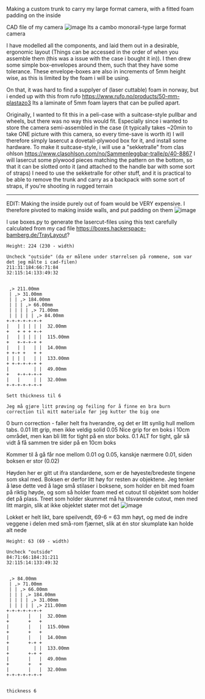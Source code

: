 Making a custom trunk to carry my large format camera, with a fitted foam padding on the inside

CAD file of my camera 
![image](https://github.com/user-attachments/assets/add5209d-44c2-4111-9af3-86e1e899c17b)
Its a cambo monorail-type large format camera

I have modelled all the components, and laid them out in a desirable, ergonomic layout (Things can be accessed in the order of when you assemble them (this was a issue with the case i bought it in)).
I then drew some simple box-envelopes around them, such that they have some tolerance. These envelope-boxes are also in increments of 5mm height wise, as this is limited by the foam i will be using.

On that, it was hard to find a supplyer of (laser cuttable) foam in norway, but i ended up with this from rufo
https://www.rufo.no/products/50-mm-plastazo3
Its a laminate of 5mm foam layers that can be pulled apart.

Originally, I wanted to fit this in a peli-case with a suitcase-style pullbar and wheels, but there was no way this would fit. Especially since i wanted to store the camera semi-assembled in the case (it typically takes ~20min to take ONE picture with this camera, so every time-save is worth it)
I will therefore simply lasercut a dovetail-plywood box for it, and install some hardware.
To make it suitcase-style, i will use a "sekketralle" from clas ohlson
https://www.clasohlson.com/no/Sammenleggbar-tralle/p/40-8867
I will lasercut some plywood pieces matching the pattern on the bottom, so that it can be slotted onto it (and attached to the handle bar with some sort of straps) I need to use the sekketralle for other stuff, and it is practical to be able to remove the trunk and carry as a backpack with some sort of straps, if you're shooting in rugged terrain

----------------------------------------------------------------------------------------------------------------------------------------------------------------------------------------------------------
EDIT: Making the inside purely out of foam would be VERY expensive. I therefore pivoted to making inside walls, and put padding on them 
![image](https://github.com/user-attachments/assets/ac27a6ac-4c31-41f5-b760-39f09100990a)

I use boxes.py to generate the lasercut-files using this text carefully calculated from my cad file
https://boxes.hackerspace-bamberg.de/TrayLayout?

```
Height: 224 (230 - width)

Uncheck "outside" (da er målene under størrelsen på rommene, som var det jeg målte i cad-filen)
211:31:184:66:71:84
32:115:14:133:49:32


 ,> 211.00mm
 | ,> 31.00mm
 | | ,> 184.00mm
 | | | ,> 66.00mm
 | | | | ,> 71.00mm
 | | | | | ,> 84.00mm
+-+-+-+-+-+-+
|   | | | | |  32.00mm
+   + + + +-+
|   | | | | |  115.00mm
+   +-+-+-+ +
|   | |   | |  14.00mm
+ +-+ +   + +
| | | |   | |  133.00mm
+ +-+-+-+-+ +
|         | |  49.00mm
+   +-+-+-+-+
|   |     | |  32.00mm
+-+-+-+-+-+-+

Sett thickness til 6

Jeg må gjøre litt prøving og feiling for å finne en bra burn correction til mitt materiale før jeg kutter the big one
```
0    burn correction - faller helt fra hverandre, og det er litt synlig hull mellom tabs.
0.01 litt grip, men ikke veldig solid
0.05 Nice grip for en boks i 10cm området, men kan bli litt for tight på en stor boks.
0.1  ALT for tight, går så vidt å få sammen tre sider på en 10cm boks

Kommer til å gå får noe mellom 0.01 og 0.05, kanskje nærmere 0.01, siden boksen er stor (0.02)



Høyden her er gitt ut ifra standardene, som er de høyeste/bredeste tingene som skal med. Boksen er derfor litt høy for resten av objektene. Jeg tenker å løse dette ved å lage små stilaser i boksene, som holder en bit med foam på riktig høyde, og som så holder foam med et cutout til objektet som holder det på plass. Treet som holder skummet må ha tilsvarende cutout, men med litt margin, slik at ikke objektet støter mot det
![image](https://github.com/user-attachments/assets/d92ed9e0-c2b1-4a3e-a579-bf8803b57c5e)



Lokket er helt likt, bare speilvendt, 69-6 = 63 mm høyt, og med de indre veggene i delen med små-rom fjærnet, slik at én stor skumplate kan holde alt nede

```
Height: 63 (69 - width)

Uncheck "outside" 
84:71:66:184:31:211
32:115:14:133:49:32


 ,> 84.00mm
 | ,> 71.00mm
 | | ,> 66.00mm
 | | | ,> 184.00mm
 | | | | ,> 31.00mm
 | | | | | ,> 211.00mm
+-+-+-+-+-+-+
|       |   |  32.00mm
+       +   +
|       |   |  115.00mm
+       +   +
|       |   |  14.00mm
+       +-+ +
|         | |  133.00mm
+       +-+ +
|       |   |  49.00mm
+       +   +
|       |   |  32.00mm
+-+-+-+-+-+-+


thickness 6
```

